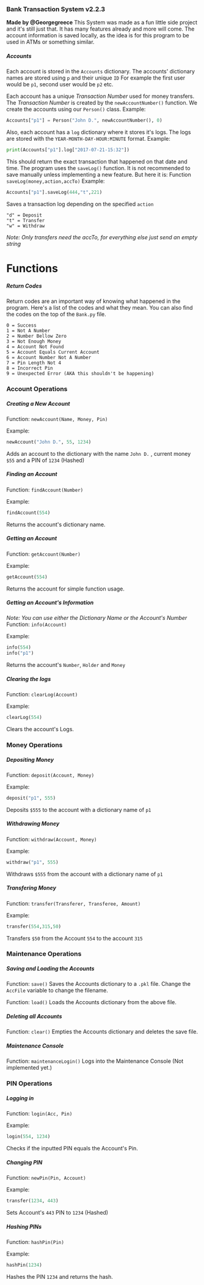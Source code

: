 ### Bank Transaction System v2.2.3 ###
**Made by @Georgegreece**
This System was made as a fun little side project and it's still just that.
It has many features already and more will come.
The account information is saved locally, as the idea is for this program
to be used in ATMs or something similar.
##### Accounts #####
Each account is stored in the `Accounts` dictionary.
The accounts' dictionary names are stored using  `p` and their unique `ID`
For example the first user would be `p1`, second user would be `p2` etc.

Each account has a unique *Transaction Number* used for money transfers.
The *Transaction Number* is created by the `newAccountNumber()` function.
We create the accounts using our `Person()` class.
Example:
```python
Accounts["p1"] = Person("John D.", newAccountNumber(), 0)
```
Also, each account has a `log` dictionary where it stores it's logs.
The logs are stored with the `YEAR-MONTH-DAY-HOUR:MINUTE` format.
Example:
```python
print(Accounts["p1"].log["2017-07-21-15:32"])
```
This should return the exact transaction that happened on that date and time.
The program uses the `saveLog()` function.
It is not recommended to save manually unless implementing a new feature.
But here it is:
Function `saveLog(money,action,accTo)`
Example:
```python
Accounts["p1"].saveLog(444,"t",221)
```
Saves a transaction log depending on the specified `action`
```
"d" = Deposit
"t" = Transfer
"w" = Withdraw
```
*Note: Only transfers need the accTo, for everything else just send an empty string*
# Functions #
##### Return Codes #####
Return codes are an important way of knowing what happened in the program.
Here's a list of the codes and what they mean.
You can also find the codes on the top of the `Bank.py` file.
```
0 = Success
1 = Not A Number
2 = Number Bellow Zero
3 = Not Enough Money
4 = Account Not Found
5 = Account Equals Current Account
6 = Account Number Not A Number
7 = Pin Length Not 4
8 = Incorrect Pin
9 = Unexpected Error (AKA this shouldn't be happening)
```
### Account Operations ###

##### Creating a New Account #####
Function:
`newAccount(Name, Money, Pin)`

Example:
```python
newAccount("John D.", 55, 1234)
```
Adds an account to the dictionary with the name `John D.` , current money `$55` and a PIN of `1234` (Hashed)

##### Finding an Account #####
Function:
`findAccount(Number)` 

Example:
```python
findAccount(554)
```
Returns the account's dictionary name.

##### Getting an Account #####
Function:
`getAccount(Number)` 

Example:
```python
getAccount(554)
```
Returns the account for simple function usage.

##### Getting an Account's Information #####
*Note: You can use either the Dictionary Name or the Account's Number*
Function:
`info(Account)`

Example:
```python
info(554)
info("p1")
```
Returns the account's `Number`, `Holder` and `Money`

##### Clearing the logs #####
Function:
`clearLog(Account)` 

Example:
```python
clearLog(554)
```
Clears the account's Logs.
### Money Operations ###

##### Depositing Money #####
Function:
`deposit(Account, Money)`

Example:
```python
deposit("p1", 555)
```
Deposits `$555` to the account with a dictionary name of `p1`
##### Withdrawing Money #####
Function:
`withdraw(Account, Money)`

Example:
```python
withdraw("p1", 555)
```
Withdraws `$555` from the account with a dictionary name of `p1`

##### Transfering Money #####
Function:
`transfer(Transferer, Transferee, Amount)`

Example:
```python
transfer(554,315,50)
```
Transfers `$50` from the Account `554` to the account `315`

### Maintenance Operations ###

##### Saving and Loading the Accounts #####
Function:
`save()`
Saves the Accounts dictionary to a `.pkl` file. Change the `AccFile` variable to change the filename.

Function:
`load()`
Loads the Accounts dictionary from the above file.

##### Deleting all Accounts #####
Function:
`clear()`
Empties the Accounts dictionary and deletes the save file.

##### Maintenance Console #####
Function:
`maintenanceLogin()`
Logs into the Maintenance Console (Not implemented yet.)

### PIN Operations ###

##### Logging in #####
Function:
`login(Acc, Pin)`

Example:
```python
login(554, 1234)
```
Checks if the inputted PIN equals the Account's Pin.

##### Changing PIN #####
Function:
`newPin(Pin, Account)`

Example:
```python
transfer(1234, 443)
```
Sets Account's `443` PIN to `1234` (Hashed)

##### Hashing PINs #####
Function:
`hashPin(Pin)`

Example:
```python
hashPin(1234)
```
Hashes the PIN `1234` and returns the hash.
